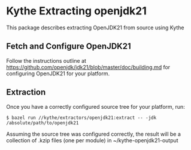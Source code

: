 # Kythe Extracting openjdk21

This package describes extracting OpenJDK21 from source using Kythe

## Fetch and Configure OpenJDK21

Follow the instructions outline at
https://github.com/openjdk/jdk21/blob/master/doc/building.md
for configuring OpenJDK21 for your platform.

## Extraction

Once you have a correctly configured source tree for your platform,
run:

```
$ bazel run //kythe/extractors/openjdk21:extract -- -jdk /absolute/path/to/openjdk21
```

Assuming the source tree was configured correctly, the result will be a
collection of .kzip files (one per module) in ~/kythe-openjdk21-output